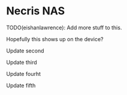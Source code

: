 # Necris NAS

TODO(eishanlawrence): Add more stuff to this.

Hopefully this shows up on the device?

Update second

Update third

Update fourht

Update fifth
